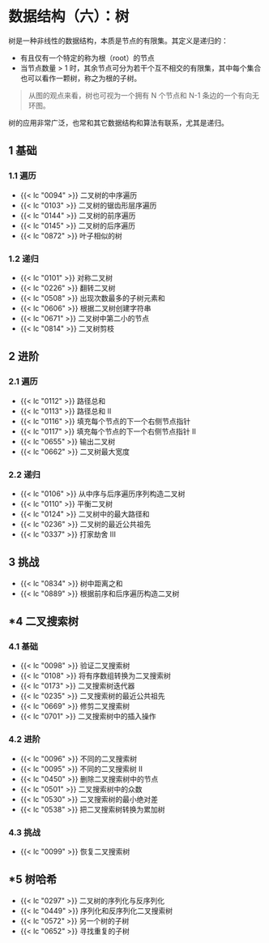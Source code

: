 # 数据结构（六）：树


树是一种非线性的数据结构，本质是节点的有限集。其定义是递归的：
- 有且仅有一个特定的称为根（root）的节点
- 当节点数量 > 1 时，其余节点可分为若干个互不相交的有限集，其中每个集合也可以看作一颗树，称之为根的子树。

> 从图的观点来看，树也可视为一个拥有 N 个节点和 N-1 条边的一个有向无环图。

树的应用非常广泛，也常和其它数据结构和算法有联系，尤其是递归。


## 1 基础

### 1.1 遍历

- {{< lc "0094" >}} 二叉树的中序遍历
- {{< lc "0103" >}} 二叉树的锯齿形层序遍历
- {{< lc "0144" >}} 二叉树的前序遍历
- {{< lc "0145" >}} 二叉树的后序遍历
- {{< lc "0872" >}} 叶子相似的树

### 1.2 递归

- {{< lc "0101" >}} 对称二叉树
- {{< lc "0226" >}} 翻转二叉树
- {{< lc "0508" >}} 出现次数最多的子树元素和
- {{< lc "0606" >}} 根据二叉树创建字符串
- {{< lc "0671" >}} 二叉树中第二小的节点
- {{< lc "0814" >}} 二叉树剪枝

## 2 进阶

### 2.1 遍历

- {{< lc "0112" >}} 路径总和
- {{< lc "0113" >}} 路径总和 II
- {{< lc "0116" >}} 填充每个节点的下一个右侧节点指针
- {{< lc "0117" >}} 填充每个节点的下一个右侧节点指针 II
- {{< lc "0655" >}} 输出二叉树
- {{< lc "0662" >}} 二叉树最大宽度

### 2.2 递归

- {{< lc "0106" >}} 从中序与后序遍历序列构造二叉树
- {{< lc "0110" >}} 平衡二叉树
- {{< lc "0124" >}} 二叉树中的最大路径和
- {{< lc "0236" >}} 二叉树的最近公共祖先
- {{< lc "0337" >}} 打家劫舍 III

## 3 挑战

- {{< lc "0834" >}} 树中距离之和
- {{< lc "0889" >}} 根据前序和后序遍历构造二叉树

## *4 二叉搜索树

### 4.1 基础

- {{< lc "0098" >}} 验证二叉搜索树
- {{< lc "0108" >}} 将有序数组转换为二叉搜索树
- {{< lc "0173" >}} 二叉搜索树迭代器
- {{< lc "0235" >}} 二叉搜索树的最近公共祖先
- {{< lc "0669" >}} 修剪二叉搜索树
- {{< lc "0701" >}} 二叉搜索树中的插入操作

### 4.2 进阶

- {{< lc "0096" >}} 不同的二叉搜索树
- {{< lc "0095" >}} 不同的二叉搜索树 II
- {{< lc "0450" >}} 删除二叉搜索树中的节点
- {{< lc "0501" >}} 二叉搜索树中的众数
- {{< lc "0530" >}} 二叉搜索树的最小绝对差
- {{< lc "0538" >}} 把二叉搜索树转换为累加树

### 4.3 挑战

- {{< lc "0099" >}} 恢复二叉搜索树

## *5 树哈希

- {{< lc "0297" >}} 二叉树的序列化与反序列化
- {{< lc "0449" >}} 序列化和反序列化二叉搜索树
- {{< lc "0572" >}} 另一个树的子树
- {{< lc "0652" >}} 寻找重复的子树
